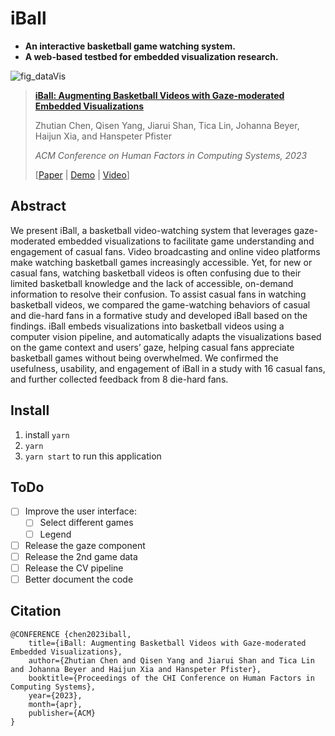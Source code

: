 # iBall

- **An interactive basketball game watching system.**
- **A web-based testbed for embedded visualization research.**

![fig_dataVis](https://user-images.githubusercontent.com/3315274/224772074-8a41c5e8-f811-41a0-998d-0b558d65c8df.jpg)


> [**iBall: Augmenting Basketball Videos with Gaze-moderated Embedded Visualizations**](http://128.84.21.203/abs/2303.03476)
> 
> Zhutian Chen, Qisen Yang, Jiarui Shan, Tica Lin, Johanna Beyer, Haijun Xia, and Hanspeter Pfister
> 
> _ACM Conference on Human Factors in Computing Systems, 2023_
>
> [[Paper](http://128.84.21.203/abs/2303.03476) | [Demo](https://asportsv.github.io/iBall/) | [Video](https://vimeo.com/805270302)]


## Abstract
We present iBall, a basketball video-watching system that leverages gaze-moderated embedded visualizations to facilitate game understanding and engagement of casual fans. Video broadcasting and online video platforms make watching basketball games increasingly accessible. Yet, for new or casual fans, watching basketball videos is often confusing due to their limited basketball knowledge and the lack of accessible, on-demand information to resolve their confusion. To assist casual fans in watching basketball videos, we compared the game-watching behaviors of casual and die-hard fans in a formative study and developed iBall based on the findings. iBall embeds visualizations into basketball videos using a computer vision pipeline, and automatically adapts the visualizations based on the game context and users’ gaze, helping casual fans appreciate basketball games without being overwhelmed. We confirmed the usefulness, usability, and engagement of iBall in a study with 16 casual fans, and further collected feedback from 8 die-hard fans.

## Install
1. install `yarn`
2. `yarn`
3. `yarn start` to run this application

## ToDo
- [ ] Improve the user interface:
    - [ ] Select different games
    - [ ] Legend
- [ ] Release the gaze component
- [ ] Release the 2nd game data
- [ ] Release the CV pipeline
- [ ] Better document the code

## Citation
```
@CONFERENCE {chen2023iball,
    title={iBall: Augmenting Basketball Videos with Gaze-moderated Embedded Visualizations},
    author={Zhutian Chen and Qisen Yang and Jiarui Shan and Tica Lin and Johanna Beyer and Haijun Xia and Hanspeter Pfister},
    booktitle={Proceedings of the CHI Conference on Human Factors in Computing Systems},
    year={2023},
    month={apr},
    publisher={ACM}
}
```
